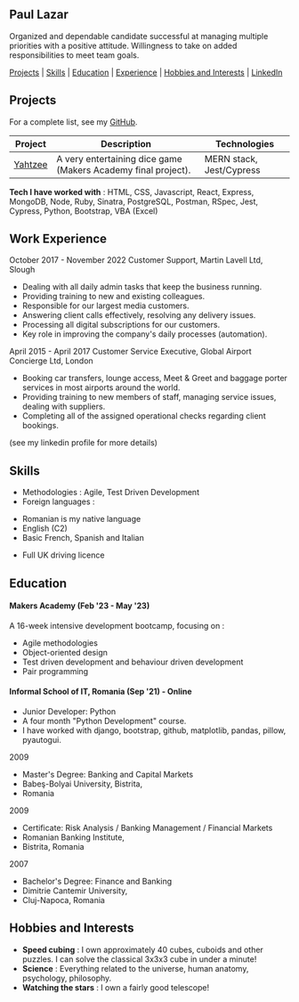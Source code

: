 ## Paul Lazar

Organized and dependable candidate successful at managing multiple priorities with a positive attitude. Willingness to take on added responsibilities to meet team goals.

[Projects](#projects) | [Skills](#skills) | [Education](#education) | [Experience](#experience) | [Hobbies and Interests](#hobbies-and-interests) | [LinkedIn](https://www.linkedin.com/in/paul-lazar-03469693/)

## Projects

For a complete list, see my [GitHub](https://github.com/Paul3111?tab=repositories).

| Project   | Description | Technologies |
|---        |---         |---           |
| [Yahtzee](https://github.com/Paul3111/yahtzee) | A very entertaining dice game (Makers Academy final project). | MERN stack, Jest/Cypress |

**Tech I have worked with** :
HTML, CSS, Javascript, React, Express, MongoDB, Node,
Ruby, Sinatra, PostgreSQL, Postman,
RSpec, Jest, Cypress,
Python, Bootstrap,
VBA (Excel)

## Work Experience

October 2017 - November 2022
Customer Support, Martin Lavell Ltd, Slough
- Dealing with all daily admin tasks that keep the business running.
- Providing training to new and existing colleagues.
- Responsible for our largest media customers.
- Answering client calls effectively, resolving any delivery issues.
- Processing all digital subscriptions for our customers.
- Key role in improving the company's daily processes (automation).

April 2015 - April 2017
Customer Service Executive, Global Airport Concierge Ltd, London
- Booking car transfers, lounge access, Meet & Greet and baggage porter services in most airports around the world.
- Providing training to new members of staff, managing service issues, dealing with suppliers.
- Completing all of the assigned operational checks regarding client bookings.

(see my linkedin profile for more details)

## Skills

 - Methodologies : Agile, Test Driven Development
 - Foreign languages : 
  * Romanian is my native language
  * English (C2)
  * Basic French, Spanish and Italian
 - Full UK driving licence

## Education

#### Makers Academy (Feb '23 - May '23)

A 16-week intensive development bootcamp, focusing on :

- Agile methodologies
- Object-oriented design
- Test driven development and behaviour driven development
- Pair programming

#### Informal School of IT, Romania (Sep '21) - Online
- Junior Developer: Python
- A four month "Python Development" course.
- I have worked with django, bootstrap, github, matplotlib, pandas, pillow, pyautogui.

2009
- Master's Degree: Banking and Capital Markets
- Babeş-Bolyai University, Bistrita, 
- Romania

2009
- Certificate: Risk Analysis / Banking Management / Financial Markets
- Romanian Banking Institute, 
- Bistrita, Romania

2007
- Bachelor's Degree: Finance and Banking
- Dimitrie Cantemir University, 
- Cluj-Napoca, Romania

## Hobbies and Interests
- **Speed cubing** : I own approximately 40 cubes, cuboids and other puzzles. I can solve the classical 3x3x3 cube in under a minute!
- **Science** : Everything related to the universe, human anatomy, psychology, philosophy.
- **Watching the stars** : I own a fairly good telescope!
